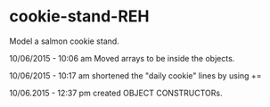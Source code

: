 # cookie-stand-REH
Model a salmon cookie stand.

10/06/2015 - 10:06 am
Moved arrays to be inside the objects.

10/06/2015 - 10:17 am
shortened the "daily cookie" lines by using +=

10/06.2015 - 12:37 pm
created OBJECT CONSTRUCTORs.
